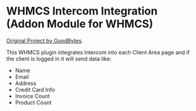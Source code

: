 
# WHMCS Intercom Integration (Addon Module for WHMCS)

[Original Project by GoodBytes](https://github.com/goodbytes-gb/Intercom-WHMCS-Module).

This WHMCS plugin integrates Intercom into each Client Area page and if the client is logged in it will send data like:

* Name
* Email
* Address
* Credit Card Info
* Invoice Count
* Product Count
